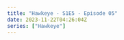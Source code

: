 ```yaml
---
title: "Hawkeye - S1E5 - Episode 05"
date: 2023-11-22T04:26:04Z
series: ["Hawkeye"]
---
```



<mux-player stream-type="on-demand"
  src="https://kp3d-my.sharepoint.com/personal/ryoo_kp3d_onmicrosoft_com/_layouts/15/download.aspx?share=EbhQslgm5hlKoOovvJEfJfMBG_tN3Ot4eHOtqHOnFixB-w" prefer-playback="mse" controls>
  </mux-player>
  
  
  <script src="https://cdn.jsdelivr.net/npm/@mux/mux-player"></script>
  
 <script type="application/ld+json">
 {
  "@context": "https://schema.org/",
  "@type": "VideoObject",
  "name": "Hawkeye - S1E5 - Episode 05",
  "contentUrl": "https://stream.mux.com/gMFgCO8QibsDFQfSgJ9atlBM1TeypBPvB2HiOmP4DK00.m3u8",
  "thumbnailUrl": "https://www.themoviedb.org/t/p/original/ikXZbVCWxjObiavzw1kmLBPe027.jpg?width=314&fit_mode=preserve&time=25",
  "uploadDate": "2023-11-22T04:26:04Z",
}

</script>
